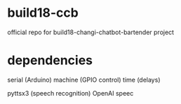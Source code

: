 # build18-ccb
official repo for build18-changi-chatbot-bartender project

# dependencies
serial (Arduino)
machine (GPIO control)
time (delays)

pyttsx3 (speech recognition)
OpenAI
speec



